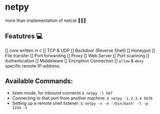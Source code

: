 # netpy
more than implementation of netcat  🐱‍👤🔥


## Featutres 💻
[] core written in `C`
[] TCP & UDP
[] Backdoor (Reverse Shell)
[] Honeypot
[] File transfer
[] Port forwarding
[] Proxy
[] Web Server
[] Port scanning
[] Authentication
[] Middelware
[] Encription Connection
[] `allow` & `deny` specific remote IP-address.


## Available Commands:
- listen mode, for inbound connects
`$ netpy -l 567`
- Connecting to that port from another machine:
`$ netpy -1.2.3.4 5676`
- Setting up a remote shell listener:
`$ netpy -v -e '/bin/bash' -l -p 1234 -t`

